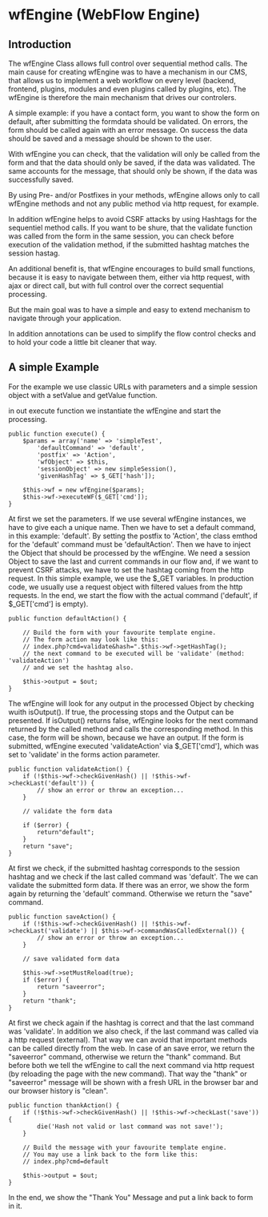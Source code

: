 # wfEngine (WebFlow Engine)

## Introduction

The wfEngine Class allows full control over sequential method calls. The main cause for creating wfEngine was to have a mechanism in our CMS, that allows us to implement a web workflow on every level (backend, frontend, plugins, modules and even plugins called by plugins, etc). The wfEngine is therefore the main mechanism that drives our controlers.

A simple example: if you have a contact form, you want to show the form on default, after submitting the formdata should be validated. On errors, the form should be called again with an error message. On success the data should be saved and a message should be shown to the user.

With wfEngine you can check, that the validation will only be called from the form and that the data should only be saved, if the data was validated. The same accounts for the message, that should only be shown, if the data was successfully saved.

By using Pre- and/or Postfixes in your methods, wfEngine allows only to call wfEngine methods and not any public method via http request, for example.

In addition wfEngine helps to avoid CSRF attacks by using Hashtags for the sequentiel method calls. If you want to be shure, that the validate function was called from the form in the same session, you can check before execution of the validation method, if the submitted hashtag matches the session hastag.

An additional benefit is, that wfEngine encourages to build small functions, because it is easy to navigate between them, either via http request, with ajax or direct call, but with full control over the correct sequential processing.

But the main goal was to have a simple and easy to extend mechanism to navigate through your application.

In addition annotations can be used to simplify the flow control checks and to hold your code a little bit cleaner that way.


## A simple Example

For the example we use classic URLs with parameters and a simple session object with a setValue and getValue function.

in out execute function we instantiate the wfEngine and start the processing.

    public function execute() {
        $params = array('name' => 'simpleTest',
            'defaultCommand' => 'default',
            'postfix' => 'Action',
            'wfObject' => $this,
            'sessionObject' => new simpleSession(),
            'givenHashTag' => $_GET['hash']);

        $this->wf = new wfEngine($params);
        $this->wf->executeWF($_GET['cmd']);
    }

At first we set the parameters. If we use several wfEngine instances, we have to give each a unique name. Then we have to set a default command, in this example: 'default'. By setting the postfix to 'Action', the class emthod for the 'default' command must be 'defaultAction'. Then we have to inject the Object that should be processed by the wfEngine. We need a session Object to save the last and current commands in our flow and, if we want to prevent CSRF attacks, we have to set the hashtag coming from the http request.
In this simple example, we use the $_GET variables. In production code, we usually use a request object with filtered values from the http requests. In the end, we start the flow with the actual command ('default', if $_GET['cmd'] is empty).

    public function defaultAction() {

        // Build the form with your favourite template engine.
        // The form action may look like this:
        // index.php?cmd=validate&hash=".$this->wf->getHashTag();
        // the next command to be executed will be 'validate' (method: 'validateAction')
        // and we set the hashtag also.

        $this->output = $out;
    }

The wfEngine will look for any output in the processed Object by checking wuith isOutput(). If true, the processing stops and the Output can be presented. If isOutput() returns false, wfEngine looks for the next command returned by the called method and calls the corresponding method.
In this case, the form will be shown, because we have an output. If the form is submitted, wfEngine executed 'validateAction' via $_GET['cmd'], which was set to 'validate' in the forms action parameter.

    public function validateAction() {
        if (!$this->wf->checkGivenHash() || !$this->wf->checkLast('default')) {
            // show an error or throw an exception...
        }

        // validate the form data

        if ($error) {
            return"default";
        }
        return "save";
    }

At first we check, if the submitted hashtag corresponds to the session hashtag and we check if the last called command was 'default'.
The we can validate the submitted form data. If there was an error, we show the form again by returning the 'default' command. Otherwise we return the "save" command.

    public function saveAction() {
        if (!$this->wf->checkGivenHash() || !$this->wf->checkLast('validate') || $this->wf->commandWasCalledExternal()) {
            // show an error or throw an exception...
        }

        // save validated form data

        $this->wf->setMustReload(true);
        if ($error) {
            return "saveerror";
        }
        return "thank";
    }

At first we check again if the hashtag is correct and that the last command was 'validate'. In addition we also check, if the last command was called via a http request (external). That way we can avoid that important methods can be called directly from the web.
In case of an save error, we return the "saveerror" command, otherwise we return the "thank" command. But before both we tell the wfEngine to call the next command via http request (by reloading the page with the new command). That way the "thank" or "saveerror" message will be shown with a fresh URL in the browser bar and our browser history is "clean".

    public function thankAction() {
        if (!$this->wf->checkGivenHash() || !$this->wf->checkLast('save')) {
            die('Hash not valid or last command was not save!');
        }

        // Build the message with your favourite template engine.
        // You may use a link back to the form like this:
        // index.php?cmd=default

        $this->output = $out;
    }

In the end, we show the "Thank You" Message and put a link back to form in it. 